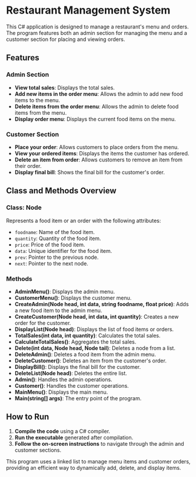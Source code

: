 # Restaurant Management System

This C# application is designed to manage a restaurant's menu and orders. The program features both an admin section for managing the menu and a customer section for placing and viewing orders.

## Features

### Admin Section
- **View total sales**: Displays the total sales.
- **Add new items in the order menu**: Allows the admin to add new food items to the menu.
- **Delete items from the order menu**: Allows the admin to delete food items from the menu.
- **Display order menu**: Displays the current food items on the menu.

### Customer Section
- **Place your order**: Allows customers to place orders from the menu.
- **View your ordered items**: Displays the items the customer has ordered.
- **Delete an item from order**: Allows customers to remove an item from their order.
- **Display final bill**: Shows the final bill for the customer's order.

## Class and Methods Overview

### Class: Node
Represents a food item or an order with the following attributes:
- `foodname`: Name of the food item.
- `quantity`: Quantity of the food item.
- `price`: Price of the food item.
- `data`: Unique identifier for the food item.
- `prev`: Pointer to the previous node.
- `next`: Pointer to the next node.

### Methods
- **AdminMenu()**: Displays the admin menu.
- **CustomerMenu()**: Displays the customer menu.
- **CreateAdmin(Node head, int data, string foodname, float price)**: Adds a new food item to the admin menu.
- **CreateCustomer(Node head, int data, int quantity)**: Creates a new order for the customer.
- **DisplayList(Node head)**: Displays the list of food items or orders.
- **TotalSales(int data, int quantity)**: Calculates the total sales.
- **CalculateTotalSales()**: Aggregates the total sales.
- **Delete(int data, Node head, Node tail)**: Deletes a node from a list.
- **DeleteAdmin()**: Deletes a food item from the admin menu.
- **DeleteCustomer()**: Deletes an item from the customer's order.
- **DisplayBill()**: Displays the final bill for the customer.
- **DeleteList(Node head)**: Deletes the entire list.
- **Admin()**: Handles the admin operations.
- **Customer()**: Handles the customer operations.
- **MainMenu()**: Displays the main menu.
- **Main(string[] args)**: The entry point of the program.

## How to Run

1. **Compile the code** using a C# compiler.
2. **Run the executable** generated after compilation.
3. **Follow the on-screen instructions** to navigate through the admin and customer sections.

This program uses a linked list to manage menu items and customer orders, providing an efficient way to dynamically add, delete, and display items.
